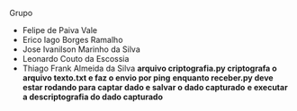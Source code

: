 Grupo
- Felipe de Paiva Vale
- Erico Iago Borges Ramalho
- Jose Ivanilson Marinho da Silva
- Leonardo Couto da Escossia
- Thiago Frank Almeida da Silva
**arquivo criptografia.py criptografa o arquivo texto.txt e faz o envio por ping**
**enquanto receber.py deve estar rodando para captar dado e salvar o dado capturado**
**e executar a descriptografia do dado capturado**
